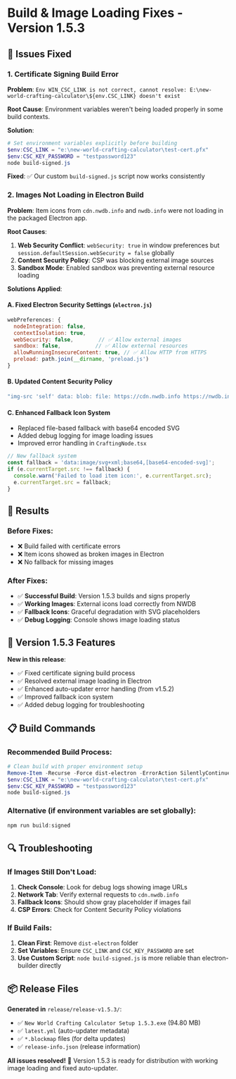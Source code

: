 # Build & Image Loading Fixes - Version 1.5.3

## 🔧 Issues Fixed

### 1. Certificate Signing Build Error
**Problem**: `Env WIN_CSC_LINK is not correct, cannot resolve: E:\new-world-crafting-calculator\${env.CSC_LINK} doesn't exist`

**Root Cause**: Environment variables weren't being loaded properly in some build contexts.

**Solution**:
```powershell
# Set environment variables explicitly before building
$env:CSC_LINK = "e:\new-world-crafting-calculator\test-cert.pfx"
$env:CSC_KEY_PASSWORD = "testpassword123"
node build-signed.js
```

**Fixed**: ✅ Our custom `build-signed.js` script now works consistently

### 2. Images Not Loading in Electron Build
**Problem**: Item icons from `cdn.nwdb.info` and `nwdb.info` were not loading in the packaged Electron app.

**Root Causes**:
1. **Web Security Conflict**: `webSecurity: true` in window preferences but `session.defaultSession.webSecurity = false` globally
2. **Content Security Policy**: CSP was blocking external image sources
3. **Sandbox Mode**: Enabled sandbox was preventing external resource loading

**Solutions Applied**:

#### A. Fixed Electron Security Settings (`electron.js`)
```javascript
webPreferences: {
  nodeIntegration: false,
  contextIsolation: true,
  webSecurity: false,        // ✅ Allow external images
  sandbox: false,           // ✅ Allow external resources
  allowRunningInsecureContent: true, // ✅ Allow HTTP from HTTPS
  preload: path.join(__dirname, 'preload.js')
}
```

#### B. Updated Content Security Policy
```javascript
"img-src 'self' data: blob: file: https://cdn.nwdb.info https://nwdb.info;"
```

#### C. Enhanced Fallback Icon System
- Replaced file-based fallback with base64 encoded SVG
- Added debug logging for image loading issues
- Improved error handling in `CraftingNode.tsx`

```typescript
// New fallback system
const fallback = 'data:image/svg+xml;base64,[base64-encoded-svg]';
if (e.currentTarget.src !== fallback) {
  console.warn('Failed to load item icon:', e.currentTarget.src);
  e.currentTarget.src = fallback;
}
```

## 🎯 Results

### Before Fixes:
- ❌ Build failed with certificate errors
- ❌ Item icons showed as broken images in Electron
- ❌ No fallback for missing images

### After Fixes:
- ✅ **Successful Build**: Version 1.5.3 builds and signs properly
- ✅ **Working Images**: External icons load correctly from NWDB
- ✅ **Fallback Icons**: Graceful degradation with SVG placeholders
- ✅ **Debug Logging**: Console shows image loading status

## 🚀 Version 1.5.3 Features

**New in this release**:
- ✅ Fixed certificate signing build process
- ✅ Resolved external image loading in Electron
- ✅ Enhanced auto-updater error handling (from v1.5.2)
- ✅ Improved fallback icon system
- ✅ Added debug logging for troubleshooting

## 📋 Build Commands

### Recommended Build Process:
```powershell
# Clean build with proper environment setup
Remove-Item -Recurse -Force dist-electron -ErrorAction SilentlyContinue
$env:CSC_LINK = "e:\new-world-crafting-calculator\test-cert.pfx"
$env:CSC_KEY_PASSWORD = "testpassword123"
node build-signed.js
```

### Alternative (if environment variables are set globally):
```powershell
npm run build:signed
```

## 🔍 Troubleshooting

### If Images Still Don't Load:
1. **Check Console**: Look for debug logs showing image URLs
2. **Network Tab**: Verify external requests to `cdn.nwdb.info`
3. **Fallback Icons**: Should show gray placeholder if images fail
4. **CSP Errors**: Check for Content Security Policy violations

### If Build Fails:
1. **Clean First**: Remove `dist-electron` folder
2. **Set Variables**: Ensure `CSC_LINK` and `CSC_KEY_PASSWORD` are set
3. **Use Custom Script**: `node build-signed.js` is more reliable than electron-builder directly

## 📦 Release Files

**Generated in** `release/release-v1.5.3/`:
- ✅ `New World Crafting Calculator Setup 1.5.3.exe` (94.80 MB)
- ✅ `latest.yml` (auto-updater metadata)
- ✅ `*.blockmap` files (for delta updates)
- ✅ `release-info.json` (release information)

**All issues resolved!** 🎉 Version 1.5.3 is ready for distribution with working image loading and fixed auto-updater.
